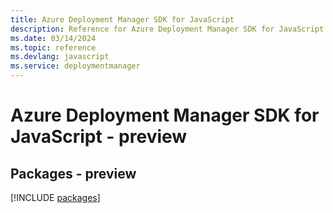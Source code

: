 ```yaml
---
title: Azure Deployment Manager SDK for JavaScript
description: Reference for Azure Deployment Manager SDK for JavaScript
ms.date: 03/14/2024
ms.topic: reference
ms.devlang: javascript
ms.service: deploymentmanager
---
```

# Azure Deployment Manager SDK for JavaScript - preview
## Packages - preview
[!INCLUDE [packages](deployment-manager-index.md)]